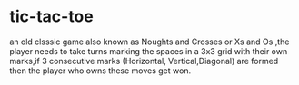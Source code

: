 # tic-tac-toe
an old clsssic game also known as Noughts and Crosses or Xs and Os ,the player needs to take turns marking the spaces in a 3x3 grid with their own marks,if 3 consecutive marks (Horizontal, Vertical,Diagonal) are formed then the player who owns these moves get won.
